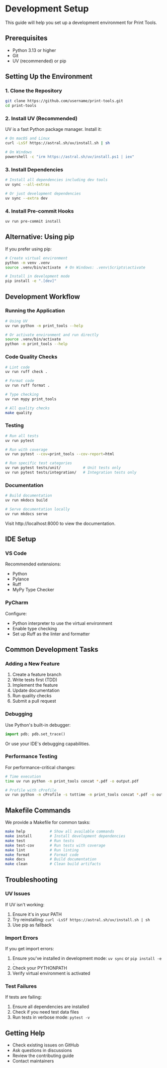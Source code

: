 # Development Setup

This guide will help you set up a development environment for Print Tools.

## Prerequisites

- Python 3.13 or higher
- Git
- UV (recommended) or pip

## Setting Up the Environment

### 1. Clone the Repository

```bash
git clone https://github.com/username/print-tools.git
cd print-tools
```

### 2. Install UV (Recommended)

UV is a fast Python package manager. Install it:

```bash
# On macOS and Linux
curl -LsSf https://astral.sh/uv/install.sh | sh

# On Windows
powershell -c "irm https://astral.sh/uv/install.ps1 | iex"
```

### 3. Install Dependencies

```bash
# Install all dependencies including dev tools
uv sync --all-extras

# Or just development dependencies
uv sync --extra dev
```

### 4. Install Pre-commit Hooks

```bash
uv run pre-commit install
```

## Alternative: Using pip

If you prefer using pip:

```bash
# Create virtual environment
python -m venv .venv
source .venv/bin/activate  # On Windows: .venv\Scripts\activate

# Install in development mode
pip install -e ".[dev]"
```

## Development Workflow

### Running the Application

```bash
# Using UV
uv run python -m print_tools --help

# Or activate environment and run directly
source .venv/bin/activate
python -m print_tools --help
```

### Code Quality Checks

```bash
# Lint code
uv run ruff check .

# Format code
uv run ruff format .

# Type checking
uv run mypy print_tools

# All quality checks
make quality
```

### Testing

```bash
# Run all tests
uv run pytest

# Run with coverage
uv run pytest --cov=print_tools --cov-report=html

# Run specific test categories
uv run pytest tests/unit/          # Unit tests only
uv run pytest tests/integration/   # Integration tests only
```

### Documentation

```bash
# Build documentation
uv run mkdocs build

# Serve documentation locally
uv run mkdocs serve
```

Visit http://localhost:8000 to view the documentation.

## IDE Setup

### VS Code

Recommended extensions:
- Python
- Pylance
- Ruff
- MyPy Type Checker

### PyCharm

Configure:
- Python interpreter to use the virtual environment
- Enable type checking
- Set up Ruff as the linter and formatter

## Common Development Tasks

### Adding a New Feature

1. Create a feature branch
2. Write tests first (TDD)
3. Implement the feature
4. Update documentation
5. Run quality checks
6. Submit a pull request

### Debugging

Use Python's built-in debugger:

```python
import pdb; pdb.set_trace()
```

Or use your IDE's debugging capabilities.

### Performance Testing

For performance-critical changes:

```bash
# Time execution
time uv run python -m print_tools concat *.pdf -o output.pdf

# Profile with cProfile
uv run python -m cProfile -s tottime -m print_tools concat *.pdf -o output.pdf
```

## Makefile Commands

We provide a Makefile for common tasks:

```bash
make help           # Show all available commands
make install        # Install development dependencies
make test           # Run tests
make test-cov       # Run tests with coverage
make lint           # Run linting
make format         # Format code
make docs           # Build documentation
make clean          # Clean build artifacts
```

## Troubleshooting

### UV Issues

If UV isn't working:
1. Ensure it's in your PATH
2. Try reinstalling: `curl -LsSf https://astral.sh/uv/install.sh | sh`
3. Use pip as fallback

### Import Errors

If you get import errors:
1. Ensure you've installed in development mode: `uv sync` or `pip install -e .`
2. Check your PYTHONPATH
3. Verify virtual environment is activated

### Test Failures

If tests are failing:
1. Ensure all dependencies are installed
2. Check if you need test data files
3. Run tests in verbose mode: `pytest -v`

## Getting Help

- Check existing issues on GitHub
- Ask questions in discussions
- Review the contributing guide
- Contact maintainers
